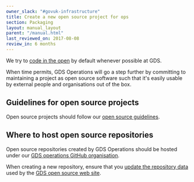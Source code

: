 ```yaml
---
owner_slack: "#govuk-infrastructure"
title: Create a new open source project for ops
section: Packaging
layout: manual_layout
parent: "/manual.html"
last_reviewed_on: 2017-08-08
review_in: 6 months
---
```


We try to [code in the
open](https://gds.blog.gov.uk/2012/10/12/coding-in-the-open/) by default
whenever possible at GDS.

When time permits, GDS Operations will go a step further by committing
to maintaining a project as open source software such that it's easily
usable by external people and organisations out of the box.

## Guidelines for open source projects

Open source projects should follow our [open source
guidelines](https://gds-operations.github.io/guidelines/).

## Where to host open source repositories

Open source repositories created by GDS Operations should be hosted
under our [GDS operations GitHub
organisation](https://github.com/gds-operations).

When creating a new repository, ensure that you [update the repository
data](https://github.com/gds-operations/gds-operations.github.io/blob/master/_README.md)
used by the [GDS open source web
site](https://gds-operations.github.io/).
